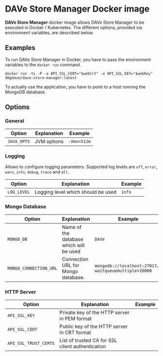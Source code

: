 # DAVe Store Manager Docker image

**DAVe Store Manager** docker image allows DAVe Store Manager to be executed in Docker / Kubernetes. The different options, provided via environment variables, are described below.

## Examples

To run DAVe Store Manager  in Docker, you have to pass the environment variables to the `docker run` command.

`docker run -ti -P -e API_SSL_CERT="$webCrt" -e API_SSL_KEY="$webKey" dbgdave/dave-store-manager:latest`

To actually use the application, you have to point to a host running the MongoDB database.

## Options

### General

| Option | Explanation | Example |
|--------|-------------|---------|
| `JAVA_OPTS` | JVM options | `-Xmx=512m` |


### Logging

Allows to configure logging parameters. Supported log levels are `off`, `error`, `warn`, `info`, `debug`, `trace` and `all`.

| Option | Explanation | Example |
|--------|-------------|---------|
| `LOG_LEVEL` | Logging level which should be used | `info` |


### Mongo Database

| Option | Explanation | Example |
|--------|-------------|---------|
| `MONGO_DB` | Name of the database which will be used | `DAVe` |
| `MONGO_CONNECTION_URL` | Connection URL for Mongo database. | `mongodb://localhost:27017/?waitqueuemultiple=20000` |

### HTTP Server

| Option | Explanation | Example |
|--------|-------------|---------|
| `API_SSL_KEY` | Private key of the HTTP server in PEM format |  |
| `API_SSL_CERT` | Public key of the HTTP server in CRT format |  |
| `API_SSL_TRUST_CERTS` | List of trusted CA for SSL client authentication |  |
